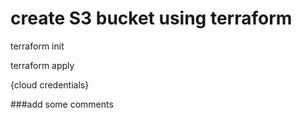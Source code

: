 # create S3 bucket using terraform

terraform init

terraform apply

{cloud credentials}

###add some comments

###
###

###

###

###

###

###

###

###

###

###

